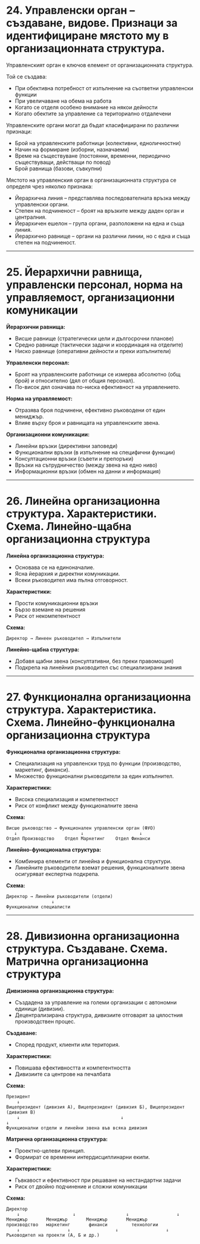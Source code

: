 # 24. Управленски орган – създаване, видове. Признаци за идентифициране мястото му в организационната структура.

Управленският орган e ключов елемент от организационната структура.

Той се създава:

* При обективна потребност от изпълнение на съответни управленски функции
* При увеличаване на обема на работа
* Когато се отделя особено внимание на някои дейности
* Когато обектите за управление са териториално отдалечени

Управленските органи могат да бъдат класифицирани по различни признаци:

* Брой на управленските работници (колективни, едноличностни)
* Начин на формиране (изборни, назначаеми)
* Време на съществуване (постоянни, временни, периодично съществуващи, действащи по повод)
* Брой равнища (базови, съвкупни)

Мястото на управленския орган в организационната структура се определя чрез няколко признака:

* Йерархична линия – представлява последователната връзка между управленски органи.
* Степен на подчиненост – броят на връзките между даден орган и централния.
* Йерархичен ешелон – група органи, разположени на една и съща линия.
* Йерархично равнище – органи на различни линии, но с една и съща степен на подчиненост.

---

# 25. Йерархични равнища, управленски персонал, норма на управляемост, организационни комуникации

**Йерархични равнища:**

* Висше равнище (стратегически цели и дългосрочни планове)
* Средно равнище (тактически задачи и координация на отделите)
* Ниско равнище (оперативни дейности и преки изпълнители)

**Управленски персонал:**

* Броят на управленските работници се измерва абсолютно (общ брой) и относително (дял от общия персонал).
* По-висок дял означава по-ниска ефективност на управлението.

**Норма на управляемост:**

* Отразява броя подчинени, ефективно ръководени от един мениджър.
* Влияе върху броя и равнищата на управленските звена.

**Организационни комуникации:**

* Линейни връзки (директивни заповеди)
* Функционални връзки (в изпълнение на специфични функции)
* Консултационни връзки (съвети и препоръки)
* Връзки на сътрудничество (между звена на едно ниво)
* Информационни връзки (обмен на данни и информация)

---

# 26. Линейна организационна структура. Характеристики. Схема. Линейно-щабна организационна структура

**Линейна организационна структура:**

* Основава се на единоначалие.
* Ясна йерархия и директни комуникации.
* Всеки ръководител има пълна отговорност.

**Характеристики:**

* Прости комуникационни връзки
* Бързо вземане на решения
* Риск от некомпетентност

**Схема:**

```
Директор → Линеен ръководител → Изпълнители
```

**Линейно-щабна структура:**

* Добавя щабни звена (консултативни, без преки правомощия)
* Подкрепа на линейния ръководител със специализирани знания

---

# 27. Функционална организационна структура. Характеристика. Схема. Линейно-функционална организационна структура

**Функционална организационна структура:**

* Специализация на управленски труд по функции (производство, маркетинг, финанси).
* Множество функционални ръководители за един изпълнител.

**Характеристики:**

* Висока специализация и компетентност
* Риск от конфликт между функционалните звена

**Схема:**

```
Висше ръководство → Функционален управленски орган (ФУО)
   ↓                        ↓                     ↓
Отдел Производство    Отдел Маркетинг    Отдел Финанси
```

**Линейно-функционална структура:**

* Комбинира елементи от линейна и функционална структури.
* Линейните ръководители вземат решения, функционалните звена осигуряват експертна подкрепа.

**Схема:**

```
Директор → Линейни ръководители (отдели)
                 ↓
Функционални специалисти
```

---

# 28. Дивизионна организационна структура. Създаване. Схема. Матрична организационна структура

**Дивизионна организационна структура:**

* Създадена за управление на големи организации с автономни единици (дивизии).
* Децентрализирана структура, дивизиите отговарят за цялостния производствен процес.

**Създаване:**

* Според продукт, клиенти или територия.

**Характеристики:**

* Повишава ефективността и компетентността
* Дивизиите са центрове на печалбата

**Схема:**

```
Президент
    ↓
Вицепрезидент (дивизия А), Вицепрезидент (дивизия Б), Вицепрезидент (дивизия В)
    ↓                                      ↓                                 ↓
Функционални отдели и линейни звена във всяка дивизия
```

**Матрична организационна структура:**

* Проектно-целеви принцип.
* Формират се временни интердисциплинарни екипи.

**Характеристики:**

* Гъвкавост и ефективност при решаване на нестандартни задачи
* Риск от двойно подчинение и сложни комуникации

**Схема:**

```
Директор
    ↓                    ↓                   ↓                  ↓
Мениджър       Мениджър       Мениджър       Мениджър
производство   маркетинг       финанси         технологии
    ↓                  ↓                 ↓                  ↓
Ръководител на проекти (А, Б и др.)
```
